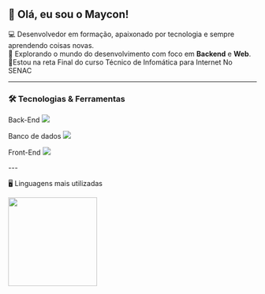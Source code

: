 ## 👋 Olá, eu sou o Maycon!

💻 Desenvolvedor em formação, apaixonado por tecnologia e sempre aprendendo coisas novas.  
🚀 Explorando o mundo do desenvolvimento com foco em **Backend** e **Web**.   
📖Estou na reta Final do curso Técnico de Infomática para Internet No SENAC 

---

### 🛠️ Tecnologias & Ferramentas

<p align="left">
  Back-End
  <img src="https://skillicons.dev/icons?i=java,php,spring,nodejs,python" />
</p>

<p align="left">
  Banco de dados
  <img src="https://skillicons.dev/icons?i=mysql,supabase,hibernate" />
</p>

<p align="left">
  Front-End
  <img src="https://skillicons.dev/icons?i=html,css,js,react,nextjs,nodejs" />
</p>
---

🖥️ Linguagens mais utilizadas

<p align="left">  
  <img height="180em" src="https://github-readme-stats.vercel.app/api/top-langs/?username=mayconr4&layout=compact&theme=tokyonight"/>
</p>


